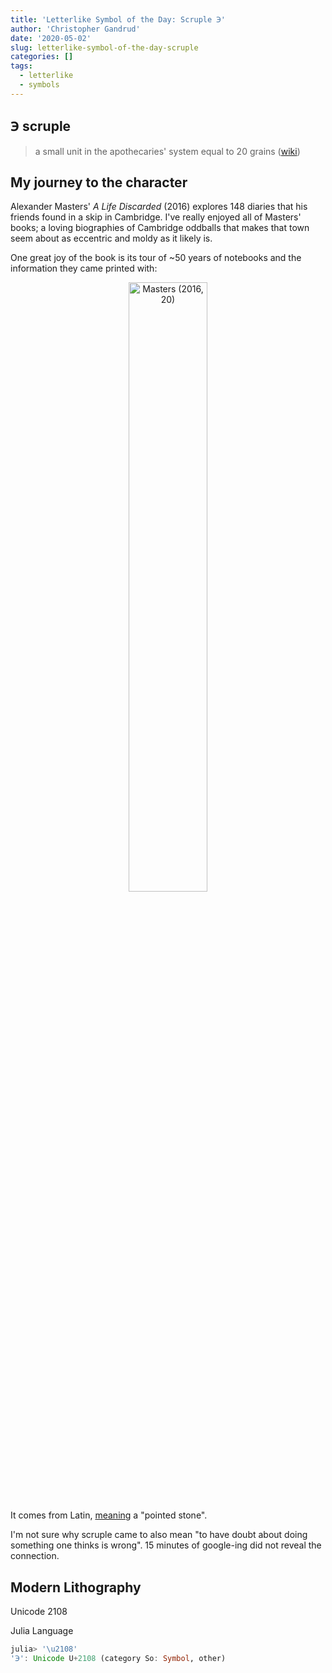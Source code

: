 ```yaml
---
title: 'Letterlike Symbol of the Day: Scruple ℈'
author: 'Christopher Gandrud'
date: '2020-05-02'
slug: letterlike-symbol-of-the-day-scruple
categories: []
tags:
  - letterlike
  - symbols
---
```


## ℈ scruple

> a small unit in the apothecaries' system equal to 20 grains ([wiki](https://en.wikipedia.org/wiki/Scruple_(unit)))

## My journey to the character

Alexander Masters' *A Life Discarded* (2016) explores 148 diaries that his friends found in a skip in Cambridge. I've really enjoyed all of Masters' books; a loving biographies of Cambridge oddballs that makes that town seem about as eccentric and moldy as it likely is. 

One great joy of the book is its tour of ~50 years of notebooks and the information they came printed with:

<center>
  <img src="/post/2020-05-02-letterlike-symbol-of-the-day-scruple.en_files/masters-p20.jpg" alt="Masters (2016, 20)" width="50%"/>
</center>

It comes from Latin, [meaning](https://en.wiktionary.org/wiki/scruple) a "pointed stone". 

I'm not sure why scruple came to also mean "to have doubt about doing something one thinks is wrong". 15 minutes of google-ing did not reveal the connection.

## Modern Lithography 

Unicode 2108

Julia Language

```julia
julia> '\u2108'
'℈': Unicode U+2108 (category So: Symbol, other)
```